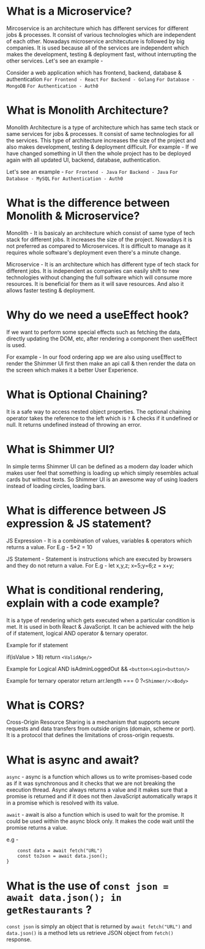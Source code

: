 # What is a Microservice?
Mircoservice is an architecture which has different services for different jobs & processes. It consist of various technologies which are independent of each other. Nowadays microservice architecuture is followed by big companies. It is used because all of the services are independent which makes the development, testing & deployment fast, without interrupting the other services. Let's see an example -

Consider a web application which has frontend, backend, database & authentication
`For Frontend - React`
`For Backend - Golang`
`For Database - MongoDB`
`For Authentication - Auth0`

# What is Monolith Architecture?
Monolith Architecture is a type of architecture which has same tech stack or same services for jobs & processes. It consist of same technologies for all the services. This type of architecture increases the size of the project and also makes development, testing & deployment difficult. For example - If we have changed something in UI then the whole project has to be deployed again with all updated UI, backend, database, authentication.

Let's see an example - 
`For Frontend - Java`
`For Backend - Java`
`For Database - MySQL`
`For Authentication - Auth0`

# What is the difference between Monolith & Microservice?
Monolith - It is basicaly an architecture which consist of same type of tech stack for different jobs. It increases the size of the project. Nowadays it is not preferred as compared to Microservices. It is difficult to manage as it requires whole software's deployment even there's a minute change.

Microservice - It is an architecture which has different type of tech stack for different jobs. It is independent as companies can easily shift to new technologies without changing the full software which will consume more resources. It is beneficial for them as it will save resources. And also it allows faster testing & deployment.

# Why do we need a useEffect hook?
If we want to perform some special effects such as fetching the data, directly updating the DOM, etc, after rendering a component then useEffect is used. 

For example - In our food ordering app we are also using useEffect to render the Shimmer UI first then make an api call & then render the data on the screen which makes it a better User Experience.

# What is Optional Chaining?
It is a safe way to access nested object properties. The optional chaining operator takes the reference to the left which is `?` & checks if it undefined or null. It returns undefined instead of throwing an error.

# What is Shimmer UI?
In simple terms Shimmer UI can be defined as a modern day loader which makes user feel that something is loading up which simply resembles actual cards but without texts. So Shimmer UI is an awesome way of using loaders instead of loading circles, loading bars.

# What is difference between JS expression & JS statement?
JS Expression - It is a combination of values, variables & operators which returns a value. For E.g - 5*2 = 10

JS Statement - Statement is instructions which are executed by browsers and they do not return a value. For E.g - let x,y,z; x=5;y=6;z = x+y;

# What is conditional rendering, explain with a code example?
It is a type of rendering which gets executed when a particular condition is met. It is used in both React & JavaScript.
It can be achieved with the help of if statement, logical AND operator & ternary operator.

Example for if statement

if(isValue > 18)
return `<ValidAge/>`

Example for Logical AND
isAdminLoggedOut && `<button>Login<button/>`

Example for ternary operator
return arr.length === 0 ?`<Shimmer/>`:`<Body>`

# What is CORS?
Cross-Origin Resource Sharing is a mechanism that supports secure requests and data transfers from outside origins (domain, scheme or port).
It is a protocol that defines the limitations of cross-origin requests.

# What is async and await?
`async` - async is a function which allows us to write promises-based code as if it was synchronous and it checks that we are not breaking the execution thread. Async always returns a value and it makes sure that a promise is returned and if it does not then JavaScript automatically wraps it in a promise which is resolved with its value.

`await` - await is also a function which is used to wait for the promise. It could be used within the async block only. It makes the code wait until the promise returns a value.

e.g - 
```async=()=>{
    const data = await fetch("URL")
    const toJson = await data.json();
}
```
# What is the use of `const json = await data.json(); in getRestaurants` ?
`const json` is simply an object that is returned by `await fetch("URL")` and `data.json()` is a method lets us retrieve JSON object from `fetch()`
response.

